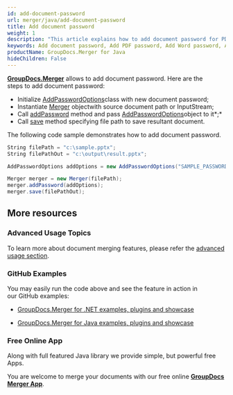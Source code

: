 ```yaml
---
id: add-document-password
url: merger/java/add-document-password
title: Add document password
weight: 1
description: "This article explains how to add document password for PDF, Word, Excel, PowerPoint and  other file types using GroupDocs.Merger for Java."
keywords: Add document password, Add PDF password, Add Word password, Add Excel password, Add PowerPoint password
productName: GroupDocs.Merger for Java
hideChildren: False
---
```

[**GroupDocs.Merger**](https://products.groupdocs.com/merger/java) allows to add document password. Here are the steps to add document password:

*   Initialize [AddPasswordOptions](https://apireference.groupdocs.com/java/merger/com.groupdocs.merger.domain.options/AddPasswordOptions)class with new document password;
*   Instantiate [Merger](https://apireference.groupdocs.com/java/merger/com.groupdocs.merger/Merger) objectwith source document path or InputStream;
*   Call [addPassword](https://apireference.groupdocs.com/java/merger/com.groupdocs.merger/Merger#addPassword(com.groupdocs.merger.domain.options.interfaces.IAddPasswordOptions)) method and pass [AddPasswordOptions](https://apireference.groupdocs.com/java/merger/com.groupdocs.merger.domain.options/AddPasswordOptions)object to it*;*
*   Call [save](https://apireference.groupdocs.com/java/merger/com.groupdocs.merger/Merger#save(java.lang.String)) method specifying file path to save resultant document.

The following code sample demonstrates how to add document password.

```csharp
String filePath = "c:\sample.pptx";
String filePathOut = "c:\output\result.pptx";

AddPasswordOptions addOptions = new AddPasswordOptions("SAMPLE_PASSWORD");

Merger merger = new Merger(filePath);        
merger.addPassword(addOptions);
merger.save(filePathOut);
```

## More resources

### Advanced Usage Topics 

To learn more about document merging features, please refer the [advanced usage section](Advanced%2Busage.html).

### GitHub Examples 

You may easily run the code above and see the feature in action in our GitHub examples:

*   [GroupDocs.Merger for .NET examples, plugins and showcase](https://github.com/groupdocs-merger/GroupDocs.Merger-for-.NET)
    
*   [GroupDocs.Merger for Java examples, plugins and showcase](https://github.com/groupdocs-merger/GroupDocs.Merger-for-Java)
    

### Free Online App 

Along with full featured Java library we provide simple, but powerful free Apps.

You are welcome to merge your documents with our free online **[GroupDocs Merger App](https://products.groupdocs.app/merger)**.
